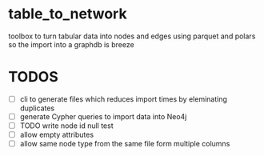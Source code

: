 # table_to_network
toolbox to turn tabular data into nodes and edges using parquet and polars so the import into a graphdb is breeze


# TODOS
* [ ] cli to generate files which reduces import times by eleminating duplicates
* [ ] generate Cypher queries to import data into Neo4j
* [ ] TODO write node id null test
* [ ] allow empty attributes
* [ ] allow same node type from the same file form multiple columns
